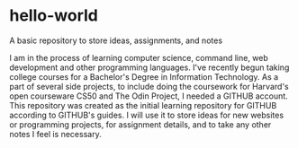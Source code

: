 # hello-world
A basic repository to store ideas, assignments, and notes


I am in the process of learning computer science, command line, web development and other programming languages.  I've recently begun taking college courses for a Bachelor's Degree in Information Technology.  As a part of several side projects, to include doing the coursework for Harvard's open courseware CS50 and The Odin Project, I needed a GITHUB account.  This repository was created as the initial learning repository for GITHUB according to GITHUB's guides.  I will use it to store ideas for new websites or programming projects, for assignment details, and to take any other notes I feel is necessary.  
